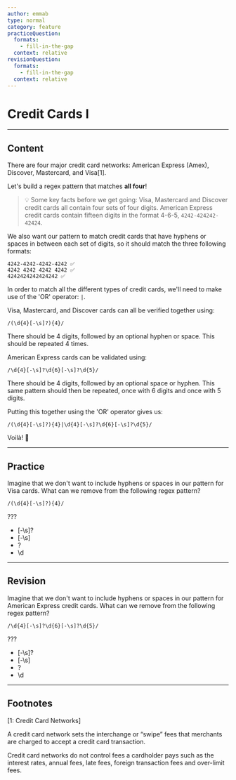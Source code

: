 ```yaml
---
author: emmab
type: normal
category: feature
practiceQuestion:
  formats:
    - fill-in-the-gap
  context: relative
revisionQuestion:
  formats:
    - fill-in-the-gap
  context: relative
---
```


# Credit Cards I


---

## Content

There are four major credit card networks: American Express (Amex), Discover, Mastercard, and Visa[1].

Let's build a regex pattern that matches **all four**!

> 💡 Some key facts before we get going: Visa, Mastercard and Discover credit cards all contain four sets of four digits. American Express credit cards contain fifteen digits in the format 4-6-5, `4242-424242-42424`.

We also want our pattern to match credit cards that have hyphens or spaces in between each set of digits, so it should match the three following formats:

    4242-4242-4242-4242 ✅
    4242 4242 4242 4242 ✅
    4242424242424242 ✅

In order to match all the different types of credit cards, we'll need to make use of the 'OR' operator: `|`.

Visa, Mastercard, and Discover cards can all be verified together using:

`/(\d{4}[-\s]?){4}/` 

There should be 4 digits, followed by an optional hyphen or space. This should be repeated 4 times.

American Express cards can be validated using:

`/\d{4}[-\s]?\d{6}[-\s]?\d{5}/`

There should be 4 digits, followed by an optional space or hyphen. This same pattern should then be repeated, once with 6 digits and once with 5 digits.

Putting this together using the 'OR' operator gives us:

`/(\d{4}[-\s]?){4}|\d{4}[-\s]?\d{6}[-\s]?\d{5}/`

Voilà! 🎉


---

## Practice

Imagine that we don't want to include hyphens or spaces in our pattern for Visa cards. What can we remove from the following regex pattern?

`/(\d{4}[-\s]?){4}/` 

???

- [-\s]?
- [-\s]
- ?
- \d


---

## Revision

Imagine that we don't want to include hyphens or spaces in our pattern for American Express credit cards. What can we remove from the following regex pattern?

`/\d{4}[-\s]?\d{6}[-\s]?\d{5}/`

???

- [-\s]?
- [-\s]
- ?
- \d


---

## Footnotes

[1: Credit Card Networks]

A credit card network sets the interchange or “swipe” fees that merchants are charged to accept a credit card transaction. 

Credit card networks do not control fees a cardholder pays such as the interest rates, annual fees, late fees, foreign transaction fees and over-limit fees.
